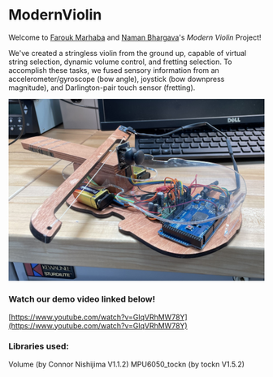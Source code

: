 # ModernViolin

Welcome to [Farouk Marhaba](https://www.linkedin.com/in/faroukmarhaba/) and [Naman Bhargava](https://www.linkedin.com/in/naman-bhargava/)'s *Modern Violin* Project!

We've created a stringless violin from the ground up, capable of virtual string selection, dynamic volume control, and fretting selection. To accomplish these tasks, we fused sensory information from an accelerometer/gyroscope (bow angle), joystick (bow downpress magnitude), and Darlington-pair touch sensor (fretting).

![Our Stringless Violin](./images/violin.jpg)

### Watch our demo video linked below!

[https://www.youtube.com/watch?v=GlqVRhMW78Y](https://www.youtube.com/watch?v=GlqVRhMW78Y)

### Libraries used:
Volume (by Connor Nishijima V1.1.2)
MPU6050_tockn (by tockn V1.5.2)